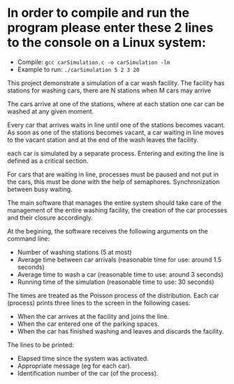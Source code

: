 # In order to compile and run the program please enter these 2 lines to the console on a Linux system:

- Compile: ```gcc carSimulation.c -o carSimulation -lm```
- Example to run: ```./carSimulation 5 2 3 20```

This project demonstrate a simulation of a car wash facility. The facility has stations for washing cars, there are N stations when M cars may arrive

The cars arrive at one of the stations, where at each station one car can be washed at any given moment.

Every car that arrives waits in line until one of the stations becomes vacant. As soon as one of the stations becomes vacant, a car waiting in line moves to the vacant station and at the end of the wash leaves the facility.

each car is simulated by a separate process. Entering and exiting the line is defined as a critical section.

For cars that are waiting in line, processes must be paused and not put in the cars, this must be done with the help of semaphores. Synchronization between busy waiting.

The main software that manages the entire system should take care of the management of the entire washing facility, the creation of the car processes and their closure accordingly.

At the begining, the software receives the following arguments on the command line:

- Number of washing stations (5 at most)
- Average time between car arrivals (reasonable time for use: around 1.5 seconds)
- Average time to wash a car (reasonable time to use: around 3 seconds)
- Running time of the simulation (reasonable time to use: 30 seconds)

The times are treated as the Poisson process of the distribution.
Each car (process) prints three lines to the screen in the following cases:

- When the car arrives at the facility and joins the line.
- When the car entered one of the parking spaces.
- When the car has finished washing and leaves and discards the facility.

The lines to be printed:

- Elapsed time since the system was activated.
- Appropriate message (eg for each car).
- Identification number of the car (of the process).

